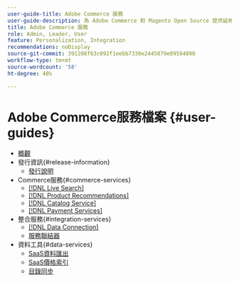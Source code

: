 ```yaml
---
user-guide-title: Adobe Commerce 服務
user-guide-description: 為 Adobe Commerce 和 Magento Open Source 提供延伸功能託管服務的文件和資源。
title: Adobe Commerce 服務
role: Admin, Leader, User
feature: Personalization, Integration
recommendations: noDisplay
source-git-commit: 391208f63c092f1eebb7330e2445079e09594890
workflow-type: tm+mt
source-wordcount: '58'
ht-degree: 48%

---
```


# Adobe Commerce服務檔案 {#user-guides}

- [概觀](home.md)
- 發行資訊{#release-information}
   - [發行說明](/help/landing/release-notes-all.md)
- Commerce服務{#commerce-services}
   - [[!DNL Live Search]](https://experienceleague.adobe.com/en/docs/commerce-merchant-services/live-search/overview)
   - [[!DNL Product Recommendations]](https://experienceleague.adobe.com/en/docs/commerce-merchant-services/product-recommendations/guide-overview)
   - [[!DNL Catalog Service]](https://experienceleague.adobe.com/en/docs/commerce-merchant-services/catalog-service/guide-overview)
   - [[!DNL Payment Services]](https://experienceleague.adobe.com/en/docs/commerce-merchant-services/payment-services/guide-overview)
- 整合服務{#integration-services}
   - [[!DNL Data Connection]](https://experienceleague.adobe.com/en/docs/commerce-merchant-services/data-connection/overview)
   - [服務聯結器](/help/landing/saas.md)
- 資料工具{#data-services}
   - [SaaS資料匯出](https://experienceleague.adobe.com/en/docs/commerce-merchant-services/saas-data-export/overview)
   - [SaaS價格索引](https://experienceleague.adobe.com/en/docs/commerce-merchant-services/price-indexer/price-indexing)
   - [目錄同步](/help/landing/catalog-sync.md)





